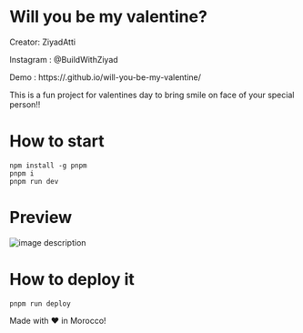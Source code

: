 # Will you be my valentine?

Creator: ZiyadAtti

Instagram : @BuildWithZiyad

Demo : https://.github.io/will-you-be-my-valentine/

This is a fun project for valentines day to bring smile on face of your special person!!

# How to start
```
npm install -g pnpm
pnpm i
pnpm run dev
```

# Preview

![image description](demo.gif)


# How to deploy it
```
pnpm run deploy
```

Made with ❤️ in Morocco!
